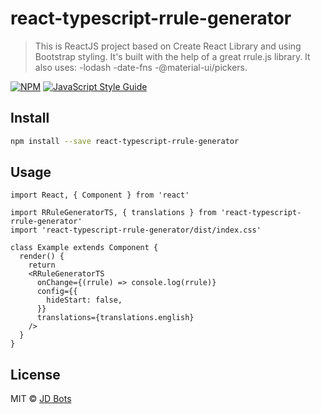 # react-typescript-rrule-generator

> This is ReactJS project based on Create React Library and using Bootstrap styling. It's built with the help of a great rrule.js library.
It also uses: 
-lodash 
-date-fns 
-@material-ui/pickers.

[![NPM](https://img.shields.io/npm/v/react-rrule-generator-ts.svg)](https://www.npmjs.com/package/react-rrule-generator-ts) [![JavaScript Style Guide](https://img.shields.io/badge/code_style-standard-brightgreen.svg)](https://standardjs.com)

## Install

```bash
npm install --save react-typescript-rrule-generator
```

## Usage

```tsx
import React, { Component } from 'react'

import RRuleGeneratorTS, { translations } from 'react-typescript-rrule-generator'
import 'react-typescript-rrule-generator/dist/index.css'

class Example extends Component {
  render() {
    return 
    <RRuleGeneratorTS 
      onChange={(rrule) => console.log(rrule)}
      config={{
        hideStart: false,
      }}
      translations={translations.english}
    />
  }
}
```

## License

MIT © [JD Bots](https://jd-bots.com)

